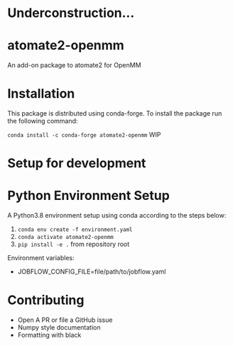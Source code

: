 # Underconstruction...

# atomate2-openmm
An add-on package to atomate2 for OpenMM

# Installation

This package is distributed using conda-forge. To install the package run the following command:
  
`conda install -c conda-forge atomate2-openmm`
WIP

# Setup for development

# Python Environment Setup

A Python3.8 environment setup using conda according to the steps below:

1. `conda env create -f environment.yaml`
2. `conda activate atomate2-openmm`
3. `pip install -e .` from repository root

Environment variables:

- JOBFLOW_CONFIG_FILE=file/path/to/jobflow.yaml

# Contributing
- Open A PR or file a GitHub issue
- Numpy style documentation
- Formatting with black
